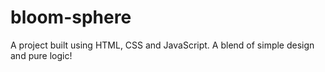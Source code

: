# bloom-sphere
A project built using HTML, CSS and JavaScript. 
A blend of simple design and pure logic!
